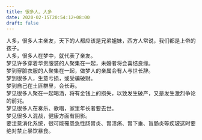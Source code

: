 ```yaml
---
title: 很多人、人多
date: 2020-02-15T20:54:12+08:00
draft: false
---
```


人多，很多人主亲友，天下的人都应该是兄弟姐妹，西方人常说，我们都是上帝的孩子。<br>
人多，很多人在梦中，就代表了亲友。<br>
梦见许多穿着华贵服装的人聚集在一起，未婚者将会喜结良缘。<br>
梦到穿脏衣服的人聚集在一起，做梦人的亲属会有人与世长辞。<br>
梦到很多人，生意亏损，或受骗破财。<br>
梦到自己在土匪群里，会长寿。<br>
梦见很多人聚在一起喝酒，将有金钱上的损失，以致发生破产，又是发生激烈争论的前兆。<br>
梦见很多人在奏乐、歌唱，家里年长者要去世。<br>
梦见很多人混战，健康方面有阴影。<br>
要注意消化系统，很可能罹患急性肠胃炎、胃溃疡、胃下垂、盲肠炎等疾玻这时要绝对禁止暴饮暴食。<br>
